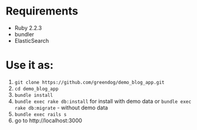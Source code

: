 # Requirements

- Ruby 2.2.3
- bundler
- ElasticSearch


# Use it as:

1. ```git clone https://github.com/greendog/demo_blog_app.git```
2. ```cd demo_blog_app```
3. ```bundle install```
4. ```bundle exec rake db:install``` for install with demo data or ```bundle exec rake db:migrate``` -  without demo data
5. ```bundle exec rails s```
6. go to http://localhost:3000